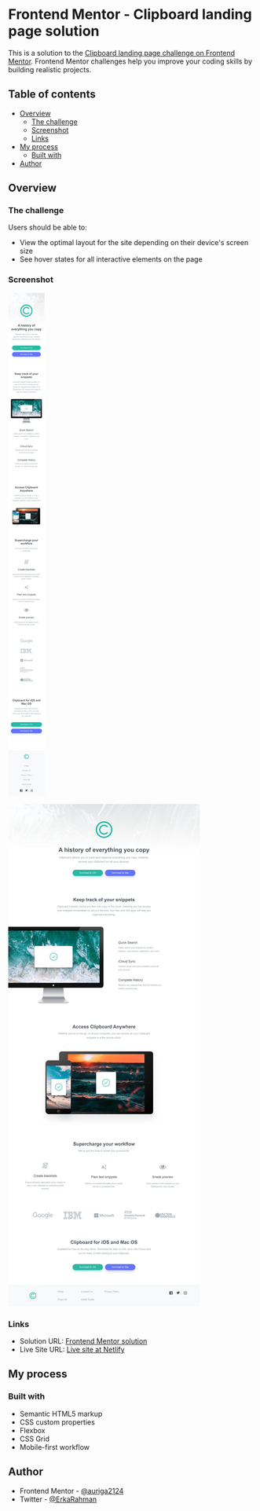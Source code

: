 # Frontend Mentor - Clipboard landing page solution

This is a solution to the [Clipboard landing page challenge on Frontend Mentor](https://www.frontendmentor.io/challenges/clipboard-landing-page-5cc9bccd6c4c91111378ecb9). Frontend Mentor challenges help you improve your coding skills by building realistic projects. 

## Table of contents

- [Overview](#overview)
  - [The challenge](#the-challenge)
  - [Screenshot](#screenshot)
  - [Links](#links)
- [My process](#my-process)
  - [Built with](#built-with)
- [Author](#author)

## Overview

### The challenge

Users should be able to:

- View the optimal layout for the site depending on their device's screen size
- See hover states for all interactive elements on the page

### Screenshot

![](./screenshot/mobile-screenshot.jpg)

![](./screenshot/desktop-view.jpg)

### Links

- Solution URL: [Frontend Mentor solution](https://your-solution-url.com)
- Live Site URL: [Live site at Netlify](https://auriga-clipboard-landing-page.netlify.app/)

## My process

### Built with

- Semantic HTML5 markup
- CSS custom properties
- Flexbox
- CSS Grid
- Mobile-first workflow

## Author

- Frontend Mentor - [@auriga2124](https://www.frontendmentor.io/profile/auriga2124)
- Twitter - [@ErkaRahman](https://twitter.com/ErkaRahman)


